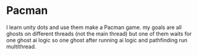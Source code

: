 # Pacman
 
I learn unity dots and use them make a Pacman game. my goals are all ghosts on different threads (not the main thread) but one of them waits for one ghost ai logic so one ghost after running ai logic and pathfinding run multithread.
